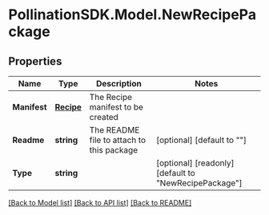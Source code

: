 
# PollinationSDK.Model.NewRecipePackage

## Properties

Name | Type | Description | Notes
------------ | ------------- | ------------- | -------------
**Manifest** | [**Recipe**](Recipe.md) | The Recipe manifest to be created | 
**Readme** | **string** | The README file to attach to this package | [optional] [default to ""]
**Type** | **string** |  | [optional] [readonly] [default to "NewRecipePackage"]

[[Back to Model list]](../README.md#documentation-for-models)
[[Back to API list]](../README.md#documentation-for-api-endpoints)
[[Back to README]](../README.md)

